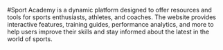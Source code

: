 #Sport Academy is a dynamic platform designed to offer resources and tools for sports enthusiasts, athletes, and coaches. The website provides interactive features, training guides, performance analytics, and more to help users improve their skills and stay informed about the latest in the world of sports.

